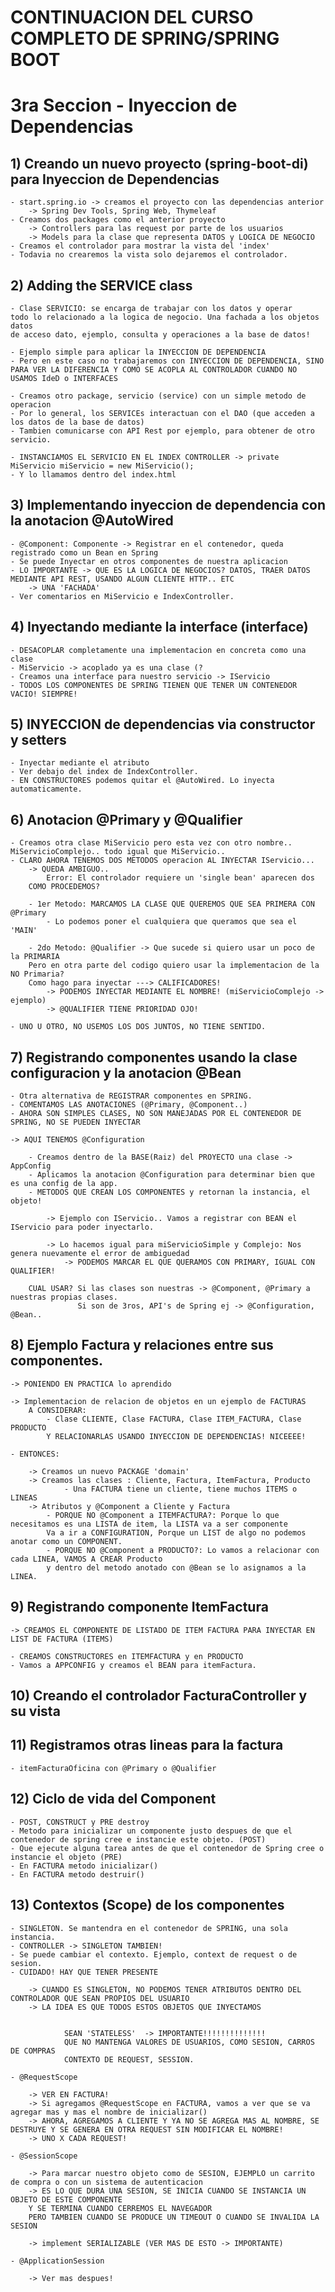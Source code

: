 # CONTINUACION DEL CURSO COMPLETO DE SPRING/SPRING BOOT

# 3ra Seccion - Inyeccion de Dependencias

## 1) Creando un nuevo proyecto (spring-boot-di) para Inyeccion de Dependencias

    - start.spring.io -> creamos el proyecto con las dependencias anterior 
        -> Spring Dev Tools, Spring Web, Thymeleaf
    - Creamos dos packages como el anterior proyecto
        -> Controllers para las request por parte de los usuarios
        -> Models para la clase que representa DATOS y LOGICA DE NEGOCIO
    - Creamos el controlador para mostrar la vista del 'index'
    - Todavia no crearemos la vista solo dejaremos el controlador.

## 2) Adding the SERVICE class

    - Clase SERVICIO: se encarga de trabajar con los datos y operar
    todo lo relacionado a la logica de negocio. Una fachada a los objetos datos
    de acceso dato, ejemplo, consulta y operaciones a la base de datos!

    - Ejemplo simple para aplicar la INYECCION DE DEPENDENCIA
    - Pero en este caso no trabajaremos con INYECCION DE DEPENDENCIA, SINO
    PARA VER LA DIFERENCIA Y COMO SE ACOPLA AL CONTROLADOR CUANDO NO USAMOS IdeD o INTERFACES

    - Creamos otro package, servicio (service) con un simple metodo de operacion
    - Por lo general, los SERVICEs interactuan con el DAO (que acceden a los datos de la base de datos)
    - Tambien comunicarse con API Rest por ejemplo, para obtener de otro servicio.

    - INSTANCIAMOS EL SERVICIO EN EL INDEX CONTROLLER -> private MiServicio miServicio = new MiServicio();
    - Y lo llamamos dentro del index.html

## 3) Implementando inyeccion de dependencia con la anotacion @AutoWired

    - @Component: Componente -> Registrar en el contenedor, queda registrado como un Bean en Spring
    - Se puede Inyectar en otros componentes de nuestra aplicacion
    - LO IMPORTANTE -> QUE ES LA LOGICA DE NEGOCIOS? DATOS, TRAER DATOS MEDIANTE API REST, USANDO ALGUN CLIENTE HTTP.. ETC
        -> UNA 'FACHADA'
    - Ver comentarios en MiServicio e IndexController.

## 4) Inyectando mediante la interface (interface)

    - DESACOPLAR completamente una implementacion en concreta como una clase
    - MiServicio -> acoplado ya es una clase (?
    - Creamos una interface para nuestro servicio -> IServicio
    - TODOS LOS COMPONENTES DE SPRING TIENEN QUE TENER UN CONTENEDOR VACIO! SIEMPRE!

## 5) INYECCION de dependencias via constructor y setters

    - Inyectar mediante el atributo
    - Ver debajo del index de IndexController.
    - EN CONSTRUCTORES podemos quitar el @AutoWired. Lo inyecta automaticamente.

## 6) Anotacion @Primary y @Qualifier

    - Creamos otra clase MiServicio pero esta vez con otro nombre.. MiServicioComplejo.. todo igual que MiServicio..
    - CLARO AHORA TENEMOS DOS METODOS operacion AL INYECTAR IServicio...
        -> QUEDA AMBIGUO..
            Error: El controlador requiere un 'single bean' aparecen dos
        COMO PROCEDEMOS?

        - 1er Metodo: MARCAMOS LA CLASE QUE QUEREMOS QUE SEA PRIMERA CON @Primary
            - Lo podemos poner el cualquiera que queramos que sea el 'MAIN'

        - 2do Metodo: @Qualifier -> Que sucede si quiero usar un poco de la PRIMARIA
        Pero en otra parte del codigo quiero usar la implementacion de la NO Primaria?
        Como hago para inyectar ---> CALIFICADORES!
            -> PODEMOS INYECTAR MEDIANTE EL NOMBRE! (miServicioComplejo -> ejemplo)
            -> @QUALIFIER TIENE PRIORIDAD OJO!
            
    - UNO U OTRO, NO USEMOS LOS DOS JUNTOS, NO TIENE SENTIDO.

## 7) Registrando componentes usando la clase configuracion y la anotacion @Bean

    - Otra alternativa de REGISTRAR componentes en SPRING.
    - COMENTAMOS LAS ANOTACIONES (@Primary, @Component..) 
    - AHORA SON SIMPLES CLASES, NO SON MANEJADAS POR EL CONTENEDOR DE SPRING, NO SE PUEDEN INYECTAR
    
    -> AQUI TENEMOS @Configuration

        - Creamos dentro de la BASE(Raiz) del PROYECTO una clase -> AppConfig
        - Aplicamos la anotacion @Configuration para determinar bien que es una config de la app.
        - METODOS QUE CREAN LOS COMPONENTES y retornan la instancia, el objeto!

            -> Ejemplo con IServicio.. Vamos a registrar con BEAN el IServicio para poder inyectarlo.

            -> Lo hacemos igual para miServicioSimple y Complejo: Nos genera nuevamente el error de ambiguedad 
                -> PODEMOS MARCAR EL QUE QUERAMOS CON PRIMARY, IGUAL CON QUALIFIER!

        CUAL USAR? Si las clases son nuestras -> @Component, @Primary a nuestras propias clases.
                   Si son de 3ros, API's de Spring ej -> @Configuration, @Bean..

    
## 8) Ejemplo Factura y relaciones entre sus componentes.

    -> PONIENDO EN PRACTICA lo aprendido

    -> Implementacion de relacion de objetos en un ejemplo de FACTURAS
        A CONSIDERAR:
            - Clase CLIENTE, Clase FACTURA, Clase ITEM_FACTURA, Clase PRODUCTO
            Y RELACIONARLAS USANDO INYECCION DE DEPENDENCIAS! NICEEEE!

    - ENTONCES: 

        -> Creamos un nuevo PACKAGE 'domain' 
        -> Creamos las clases : Cliente, Factura, ItemFactura, Producto
                - Una FACTURA tiene un cliente, tiene muchos ITEMS o LINEAS
        -> Atributos y @Component a Cliente y Factura
            - PORQUE NO @Component a ITEMFACTURA?: Porque lo que necesitamos es una LISTA de item, la LISTA va a ser componente
            Va a ir a CONFIGURATION, Porque un LIST de algo no podemos anotar como un COMPONENT.
            - PORQUE NO @Component a PRODUCTO?: Lo vamos a relacionar con cada LINEA, VAMOS A CREAR Producto
            y dentro del metodo anotado con @Bean se lo asignamos a la LINEA.

## 9) Registrando componente ItemFactura

    -> CREAMOS EL COMPONENTE DE LISTADO DE ITEM FACTURA PARA INYECTAR EN LIST DE FACTURA (ITEMS)

    - CREAMOS CONSTRUCTORES en ITEMFACTURA y en PRODUCTO  
    - Vamos a APPCONFIG y creamos el BEAN para itemFactura.

## 10) Creando el controlador FacturaController y su vista

## 11) Registramos otras lineas para la factura
    
    - itemFacturaOficina con @Primary o @Qualifier

## 12) Ciclo de vida del Component

    - POST, CONSTRUCT y PRE destroy  
    - Metodo para inicializar un componente justo despues de que el contenedor de spring cree e instancie este objeto. (POST)
    - Que ejecute alguna tarea antes de que el contenedor de Spring cree o instancie el objeto (PRE)
    - En FACTURA metodo inicializar()
    - En FACTURA metodo destruir()

## 13) Contextos (Scope) de los componentes

    - SINGLETON. Se mantendra en el contenedor de SPRING, una sola instancia.
    - CONTROLLER -> SINGLETON TAMBIEN! 
    - Se puede cambiar el contexto. Ejemplo, context de request o de sesion.
    - CUIDADO! HAY QUE TENER PRESENTE
    
        -> CUANDO ES SINGLETON, NO PODEMOS TENER ATRIBUTOS DENTRO DEL CONTROLADOR QUE SEAN PROPIOS DEL USUARIO
        -> LA IDEA ES QUE TODOS ESTOS OBJETOS QUE INYECTAMOS 


                SEAN 'STATELESS'  -> IMPORTANTE!!!!!!!!!!!!!!
                QUE NO MANTENGA VALORES DE USUARIOS, COMO SESION, CARROS DE COMPRAS
                CONTEXTO DE REQUEST, SESSION.

    - @RequestScope

        -> VER EN FACTURA!
        -> Si agregamos @RequestScope en FACTURA, vamos a ver que se va agregar mas y mas el nombre de inicializar()
        -> AHORA, AGREGAMOS A CLIENTE Y YA NO SE AGREGA MAS AL NOMBRE, SE DESTRUYE Y SE GENERA EN OTRA REQUEST SIN MODIFICAR EL NOMBRE!
        -> UNO X CADA REQUEST!

    - @SessionScope

        -> Para marcar nuestro objeto como de SESION, EJEMPLO un carrito de compra o con un sistema de autenticacion
        -> ES LO QUE DURA UNA SESION, SE INICIA CUANDO SE INSTANCIA UN OBJETO DE ESTE COMPONENTE 
        Y SE TERMINA CUANDO CERREMOS EL NAVEGADOR
        PERO TAMBIEN CUANDO SE PRODUCE UN TIMEOUT O CUANDO SE INVALIDA LA SESION
        
        -> implement SERIALIZABLE (VER MAS DE ESTO -> IMPORTANTE)
        
    - @ApplicationSession 

        -> Ver mas despues!






        



